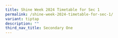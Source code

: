 ```yaml
---
title: Shine Week 2024 Timetable for Sec 1
permalink: /shine-week-2024-timetable-for-sec-1/
variant: tiptap
description: ""
third_nav_title: Secondary One
---
```

